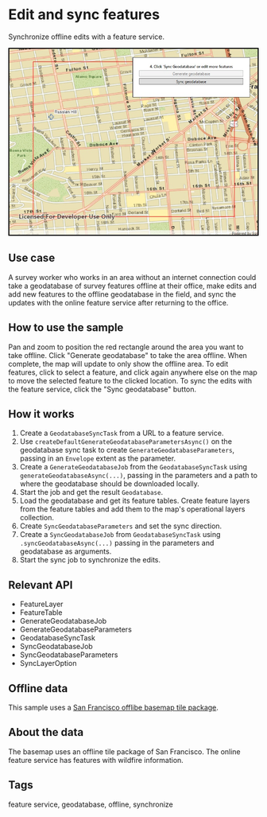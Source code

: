 # Edit and sync features

Synchronize offline edits with a feature service.

![Image of edit and sync features](EditAndSyncFeatures.jpg)

## Use case

A survey worker who works in an area without an internet connection could take a geodatabase of survey features offline at their office, make edits and add new features to the offline geodatabase in the field, and sync the updates with the online feature service after returning to the office.

## How to use the sample

Pan and zoom to position the red rectangle around the area you want to take offline. Click "Generate geodatabase" to take the area offline. When complete, the map will update to only show the offline area. To edit features, click to select a feature, and click again anywhere else on the map to move the selected feature to the clicked location. To sync the edits with the feature service, click the "Sync geodatabase" button.

## How it works

1. Create a `GeodatabaseSyncTask` from a URL to a feature service.
2. Use `createDefaultGenerateGeodatabaseParametersAsync()` on the geodatabase sync task to create `GenerateGeodatabaseParameters`, passing in an `Envelope` extent as the parameter.
3. Create a `GenerateGeodatabaseJob` from the `GeodatabaseSyncTask` using `generateGeodatabaseAsync(...)`, passing in the parameters and a path to where the geodatabase should be downloaded locally.
4. Start the job and get the result `Geodatabase`.
5. Load the geodatabase and get its feature tables. Create feature layers from the feature tables and add them to the map's operational layers collection.
6. Create `SyncGeodatabaseParameters` and set the sync direction.
7. Create a `SyncGeodatabaseJob` from `GeodatabaseSyncTask` using `.syncGeodatabaseAsync(...)` passing in the parameters and geodatabase as arguments.
8. Start the sync job to synchronize the edits.

## Relevant API

* FeatureLayer
* FeatureTable
* GenerateGeodatabaseJob
* GenerateGeodatabaseParameters
* GeodatabaseSyncTask
* SyncGeodatabaseJob
* SyncGeodatabaseParameters
* SyncLayerOption

## Offline data

This sample uses a [San Francisco offlibe basemap tile package](https://www.arcgis.com/home/item.html?id=3f1bbf0ec70b409a975f5c91f363fe7d).

## About the data

The basemap uses an offline tile package of San Francisco. The online feature service has features with wildfire information.

## Tags

feature service, geodatabase, offline, synchronize